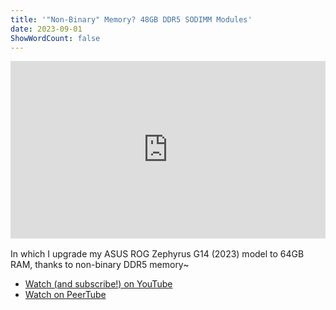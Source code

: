 ```yaml
---
title: '"Non-Binary" Memory? 48GB DDR5 SODIMM Modules'
date: 2023-09-01
ShowWordCount: false
---
```


<div style="position: relative; padding-top: 56.25%; margin-bottom: 1rem;"><iframe title="Non-Binary Memory? 48GB DDR5 SODIMM Modules - ROG Zephyrus G14 (2023) 64GB RAM Upgrade" width="100%" height="100%" src="https://neat.tube/videos/embed/2bdea1ba-849b-4717-b209-bbf0043833d1" frameborder="0" allowfullscreen="" sandbox="allow-same-origin allow-scripts allow-popups" style="position: absolute; inset: 0px;"></iframe></div>

In which I upgrade my ASUS ROG Zephyrus G14 (2023) model to 64GB RAM, thanks to non-binary DDR5 memory~

- [Watch (and subscribe!) on YouTube](https://www.youtube.com/watch?v=YzijRR-vl4Q)
- [Watch on PeerTube](https://neat.tube/w/6qcv5BGs1FZRBHyVPd8uHx)
